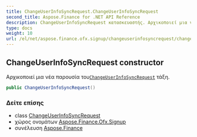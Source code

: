 ```yaml
---
title: ChangeUserInfoSyncRequest.ChangeUserInfoSyncRequest
second_title: Aspose.Finance for .NET API Reference
description: ChangeUserInfoSyncRequest κατασκευαστής. Αρχικοποιεί μια νέα παρουσία τουChangeUserInfoSyncRequest τάξη.
type: docs
weight: 10
url: /el/net/aspose.finance.ofx.signup/changeuserinfosyncrequest/changeuserinfosyncrequest/
---
```

## ChangeUserInfoSyncRequest constructor

Αρχικοποιεί μια νέα παρουσία του[`ChangeUserInfoSyncRequest`](../) τάξη.

```csharp
public ChangeUserInfoSyncRequest()
```

### Δείτε επίσης

* class [ChangeUserInfoSyncRequest](../)
* χώρος ονομάτων [Aspose.Finance.Ofx.Signup](../../changeuserinfosyncrequest/)
* συνέλευση [Aspose.Finance](../../../)


